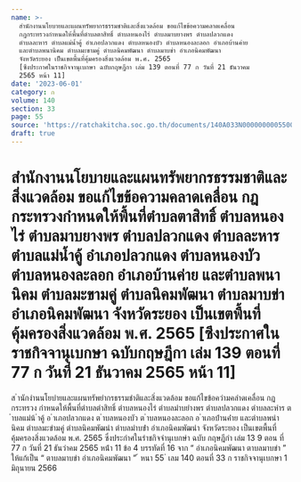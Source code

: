 ```yaml
---
name: >-
  สำนักงานนโยบายและแผนทรัพยากรธรรมชาติและสิ่งแวดล้อม ขอแก้ไขข้อความคลาดเคลื่อน
  กฎกระทรวงกำหนดให้พื้นที่ตำบลตาสิทธิ์ ตำบลหนองไร่ ตำบลมาบยางพร ตำบลปลวกแดง
  ตำบลละหาร ตำบลแม่น้ำคู้ อำเภอปลวกแดง ตำบลหนองบัว ตำบลหนองละลอก อำเภอบ้านค่าย
  และตำบลพนานิคม ตำบลมะขามคู่ ตำบลนิคมพัฒนา ตำบลมาบข่า อำเภอนิคมพัฒนา
  จังหวัดระยอง เป็นเขตพื้นที่คุ้มครองสิ่งแวดล้อม พ.ศ. 2565
  [ซึงประกาศในราชกิจจานุเบกษา ฉบับกฤษฎีกา เล่ม 139 ตอนที่ 77 ก วันที่ 21 ธันวาคม
  2565 หน้า 11]
date: '2023-06-01'
category: ก
volume: 140
section: 33
page: 55
source: 'https://ratchakitcha.soc.go.th/documents/140A033N0000000005500.pdf'
draft: true
---
```


# สำนักงานนโยบายและแผนทรัพยากรธรรมชาติและสิ่งแวดล้อม ขอแก้ไขข้อความคลาดเคลื่อน กฎกระทรวงกำหนดให้พื้นที่ตำบลตาสิทธิ์ ตำบลหนองไร่ ตำบลมาบยางพร ตำบลปลวกแดง ตำบลละหาร ตำบลแม่น้ำคู้ อำเภอปลวกแดง ตำบลหนองบัว ตำบลหนองละลอก อำเภอบ้านค่าย และตำบลพนานิคม ตำบลมะขามคู่ ตำบลนิคมพัฒนา ตำบลมาบข่า อำเภอนิคมพัฒนา จังหวัดระยอง เป็นเขตพื้นที่คุ้มครองสิ่งแวดล้อม พ.ศ. 2565 [ซึงประกาศในราชกิจจานุเบกษา ฉบับกฤษฎีกา เล่ม 139 ตอนที่ 77 ก วันที่ 21 ธันวาคม 2565 หน้า 11]

ส ํานักงํานนโยบํายและแผนทรัพยํากรธรรมชําติและสิ่งแวดล้อม ขอแก้ไขข้อควํามคลําดเคลื่อน กฎกระทรวง กําหนดให้พื้นที่ตําบลตําสิทธิ์ ตําบลหนองไร่ ตําบลมําบยํางพร ตําบลปลวกแดง ตําบลละหําร ต ําบลแม่น้ ําคู้ อ ําเภอปลวกแดง ต ําบลหนองบัว ต ําบลหนองละลอก อ ําเภอบ้ํานค่ําย และตําบลพนํานิคม ตําบลมะขํามคู่ ตําบลนิคมพัฒนํา ตําบลมําบข่ํา อําเภอนิคมพัฒนํา จังหวัดระยอง เป็นเขตพื้นที่คุ้มครองสิ่งแวดล้อม พ.ศ. 2565 ซึ่งประกําศในรําชกิจจํานุเบกษํา ฉบับ กฤษฎีกํา เล่ม 13 9 ตอน ที่ 77 ก วันที่ 21 ธันวําคม 2565 หน้ํา 11 ข้อ 4 บรรทัดที่ 16 จาก “ อำเภอนิคมพัฒนา ตาบลมาบข่า ” ให้แก้เป็น “ ตาบลมาบข่า อำเภอนิคมพัฒนา ” ้ หนา 55 ่ เลม 140 ตอนที่ 33 ก ราชกิจจานุเบกษา 1 มิถุนายน 2566
